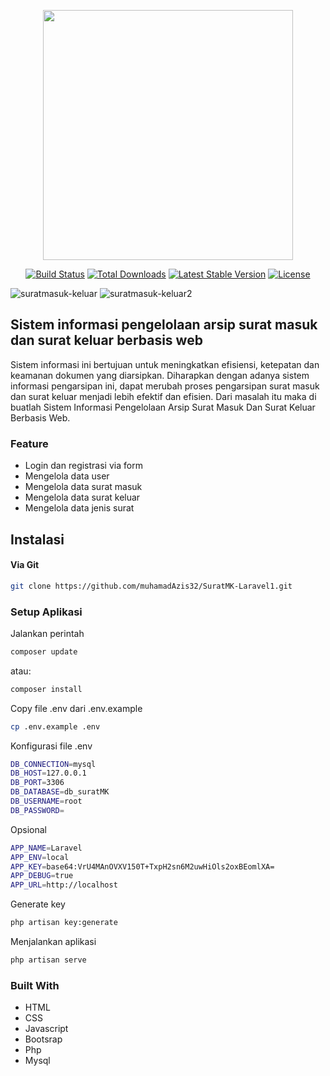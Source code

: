 <p align="center"><a href="https://laravel.com" target="_blank"><img src="https://raw.githubusercontent.com/laravel/art/master/logo-lockup/5%20SVG/2%20CMYK/1%20Full%20Color/laravel-logolockup-cmyk-red.svg" width="400"></a></p>

<p align="center">
<a href="https://travis-ci.org/laravel/framework"><img src="https://travis-ci.org/laravel/framework.svg" alt="Build Status"></a>
<a href="https://packagist.org/packages/laravel/framework"><img src="https://poser.pugx.org/laravel/framework/d/total.svg" alt="Total Downloads"></a>
<a href="https://packagist.org/packages/laravel/framework"><img src="https://poser.pugx.org/laravel/framework/v/stable.svg" alt="Latest Stable Version"></a>
<a href="https://packagist.org/packages/laravel/framework"><img src="https://poser.pugx.org/laravel/framework/license.svg" alt="License"></a>
</p>

![suratmasuk-keluar](https://user-images.githubusercontent.com/88225954/176642533-bd7c6527-c343-4b67-bccb-84c0396db320.jpg)
![suratmasuk-keluar2](https://user-images.githubusercontent.com/88225954/176642968-fff28d69-6caf-4c44-9bfb-af50db72f8aa.jpg)

## Sistem informasi pengelolaan arsip surat masuk dan surat keluar berbasis web 

Sistem informasi ini bertujuan untuk meningkatkan efisiensi, ketepatan dan keamanan dokumen yang diarsipkan. Diharapkan dengan adanya sistem informasi pengarsipan ini, dapat merubah proses pengarsipan surat masuk dan surat keluar menjadi lebih efektif dan efisien. Dari masalah itu maka di buatlah Sistem Informasi Pengelolaan Arsip Surat Masuk Dan Surat Keluar Berbasis Web. 

### Feature
- Login dan registrasi via form
- Mengelola data user
- Mengelola data surat masuk
- Mengelola data surat keluar
- Mengelola data jenis surat


## Instalasi
#### Via Git
```bash
git clone https://github.com/muhamadAzis32/SuratMK-Laravel1.git
```

### Setup Aplikasi
Jalankan perintah 
```bash
composer update
```
atau:
```bash
composer install
```
Copy file .env dari .env.example
```bash
cp .env.example .env
```
Konfigurasi file .env
```bash
DB_CONNECTION=mysql
DB_HOST=127.0.0.1
DB_PORT=3306
DB_DATABASE=db_suratMK
DB_USERNAME=root
DB_PASSWORD=
```
Opsional
```bash
APP_NAME=Laravel
APP_ENV=local
APP_KEY=base64:VrU4MAnOVXV150T+TxpH2sn6M2uwHiOls2oxBEomlXA=
APP_DEBUG=true
APP_URL=http://localhost
```
Generate key
```bash
php artisan key:generate
```
Menjalankan aplikasi
```bash
php artisan serve
```

<!--
Migrate database
```bash
php artisan migrate
```
Seeder table User, Pengaturan
```bash
php artisan db:seed
```
-->

### Built With
- HTML
- CSS
- Javascript
- Bootsrap
- Php
- Mysql
